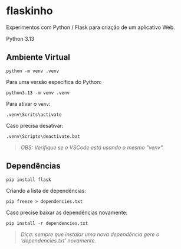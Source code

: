 # flaskinho
Experimentos com Python / Flask para criação de um aplicativo Web.

Python 3.13

## Ambiente Virtual
```
python -m venv .venv
```
Para uma versão específica do Python:
```
python3.13 -m venv .venv
```

Para ativar o `venv`:
```
.venv\Scrits\activate
```

Caso precisa desativar:
```
.venv\Scripts\deactivate.bat
```

> _OBS: Verifique se o VSCode está usando o mesmo "venv"._

## Dependências
```
pip install flask
```

Criando a lista de dependências:
```
pip freeze > dependencies.txt
```

Caso precise baixar as dependências novamente:
```
pip install -r dependencies.txt
```

> _Dica: sempre que instalar uma nova dependência gere o 'dependencies.txt' novamente._